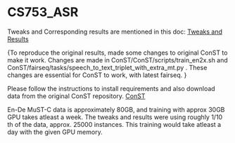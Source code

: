# CS753_ASR

Tweaks and Corresponding results are mentioned in this doc: [Tweaks and Results](https://docs.google.com/document/d/1fcuTXIInNOBO4xkz0fIZ36wIWW10BGcI-DeCfYFVWPs/edit?usp=sharing)

{To reproduce the original results, made some changes to original ConST to make it work. Changes are made in ConST/ConST/scripts/train_en2x.sh and ConST/fairseq/tasks/speech_to_text_triplet_with_extra_mt.py . These changes are essential for ConST to work, with latest fairseq.
}

Please follow the instructions to install requirements and also download data from the original ConST repository. [ConST](https://github.com/ReneeYe/ConST)

En-De MuST-C data is approximately 80GB, and training with approx 30GB GPU takes atleast a week.
The tweaks and results were using roughly 1/10 th of the data, approx. 25000 instances. This training would take atleast a day with the given GPU memory.
